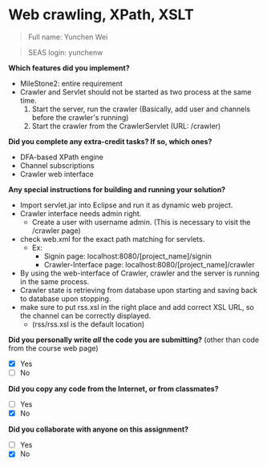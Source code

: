 # Web crawling, XPath, XSLT
> Full name:  Yunchen Wei

> SEAS login: yunchenw

**Which features did you implement?**
  - MileStone2: entire requirement
  - Crawler and Servlet should not be started as two process at the same time.
    1. Start the server, run the crawler (Basically, add user and channels before the crawler's running)
    2. Start the crawler from the CrawlerServlet (URL: /crawler)

**Did you complete any extra-credit tasks? If so, which ones?**
  - DFA-based XPath engine
  - Channel subscriptions
  - Crawler web interface

**Any special instructions for building and running your solution?**
  - Import servlet.jar into Eclipse and run it as dynamic web project.
  - Crawler interface needs admin right. 
    - Create a user with username admin. (This is necessary to visit the /crawler page)
  - check web.xml for the exact path matching for servlets.
    - Ex:
      - Signin page: localhost:8080/[project_name]/signin
      - Crawler-Interface page: localhost:8080/[project_name]/crawler
  - By using the web-interface of Crawler, crawler and the server is running in the same process.
  - Crawler state is retrieving from database upon starting and saving back to database upon stopping.
  - make sure to put rss.xsl in the right place and add correct XSL URL, so the channel can be correctly displayed.
    - (rss/rss.xsl is the default location)

**Did you personally write _all_ the code you are submitting?**
(other than code from the course web page)
- [x] Yes
- [ ] No

**Did you copy any code from the Internet, or from classmates?**
- [ ] Yes
- [x] No

**Did you collaborate with anyone on this assignment?**
- [ ] Yes
- [x] No

